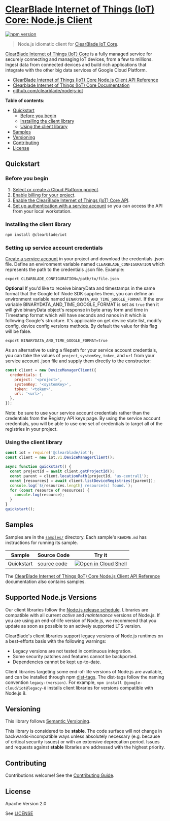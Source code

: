 # [ClearBlade Internet of Things (IoT) Core: Node.js Client](https://github.com/clearblade/nodejs-iot)

[![npm version](https://img.shields.io/npm/v/@clearblade/iot.svg)](https://www.npmjs.org/package/@clearblade/iot)

> Node.js idiomatic client for [ClearBlade IoT Core][product-docs].

[ClearBlade Internet of Things (IoT) Core](https://clearblade.atlassian.net/wiki/spaces/IC/overview?homepageId=2170716228) is a fully managed service for securely connecting and managing IoT devices, from a few to millions. Ingest data from connected devices and build rich applications that integrate with the other big data services of Google Cloud Platform.

- [ClearBlade Internet of Things (IoT) Core Node.js Client API Reference][client-docs]
- [Clearblade Internet of Things (IoT) Core Documentation][product-docs]
- [github.com/clearblade/nodejs-iot](https://github.com/clearblade/nodejs-iot)

**Table of contents:**

- [Quickstart](#quickstart)
  - [Before you begin](#before-you-begin)
  - [Installing the client library](#installing-the-client-library)
  - [Using the client library](#using-the-client-library)
- [Samples](#samples)
- [Versioning](#versioning)
- [Contributing](#contributing)
- [License](#license)

## Quickstart

### Before you begin

1.  [Select or create a Cloud Platform project][projects].
1.  [Enable billing for your project][billing].
1.  [Enable the ClearBlade Internet of Things (IoT) Core API][enable_api].
1.  [Set up authentication with a service account][auth] so you can access the
    API from your local workstation.

### Installing the client library

```bash
npm install @clearblade/iot
```

### Setting up service account credentials

[Create a service account](https://clearblade.atlassian.net/wiki/spaces/IC/pages/2240675843/Add+service+accounts+to+a+project) in your project and download the credentials .json file. Define an environment variable named `CLEARBLADE_CONFIGURATION` which represents the path to the credentials .json file. Example:

```
export CLEARBLADE_CONFIGURATION=/path/to/file.json
```

**Optional** If you'd like to receive binaryData and timestamps in the same format that the Google IoT Node SDK supplies them, you can define an environment variable named `BINARYDATA_AND_TIME_GOOGLE_FORMAT`. If the env variable BINARYDATA_AND_TIME_GOOGLE_FORMAT is set as `true` then it will give binaryData object's response in byte array form and time in Timestamp format which will have seconds and nanos in it which is following Google's structure. It's applicable on get device state list, modify config, device config versions methods. By default the value for this flag will be false.

```
export BINARYDATA_AND_TIME_GOOGLE_FORMAT=true
```

As an alternative to using a filepath for your service account credentials, you can take the values of `project`, `systemKey`, `token`, and `url` from your service account .json file and supply them directly to the constructor:

```javascript
const client = new DeviceManagerClient({
  credentials: {
    project: '<project>',
    systemKey: '<systemKey>',
    token: '<token>',
    url: '<url>',
  },
});
```

Note: be sure to use your service account credentials rather than the credentials from the Registry API keys page. By using the service account credentials, you will be able to use one set of credentials to target all of the registries in your project.

### Using the client library

```javascript
const iot = require('@clearblade/iot');
const client = new iot.v1.DeviceManagerClient();

async function quickstart() {
  const projectId = await client.getProjectId();
  const parent = client.locationPath(projectId, 'us-central1');
  const [resources] = await client.listDeviceRegistries({parent});
  console.log(`${resources.length} resource(s) found.`);
  for (const resource of resources) {
    console.log(resource);
  }
}
quickstart();
```

## Samples

Samples are in the [`samples/`](https://github.com/clearblade/nodejs-iot/tree/main/samples) directory. Each sample's `README.md` has instructions for running its sample.

| Sample     | Source Code                                                                             | Try it                                                                                                                                                                                                     |
| ---------- | --------------------------------------------------------------------------------------- | ---------------------------------------------------------------------------------------------------------------------------------------------------------------------------------------------------------- |
| Quickstart | [source code](https://github.com/clearblade/nodejs-iot/blob/main/samples/quickstart.js) | [![Open in Cloud Shell][shell_img]](https://console.cloud.google.com/cloudshell/open?git_repo=https://github.com/clearblade/nodejs-iot&page=editor&open_in_editor=samples/quickstart.js,samples/README.md) |

The [ClearBlade Internet of Things (IoT) Core Node.js Client API Reference][client-docs] documentation
also contains samples.

## Supported Node.js Versions

Our client libraries follow the [Node.js release schedule](https://nodejs.org/en/about/releases/).
Libraries are compatible with all current _active_ and _maintenance_ versions of
Node.js.
If you are using an end-of-life version of Node.js, we recommend that you update
as soon as possible to an actively supported LTS version.

ClearBlade's client libraries support legacy versions of Node.js runtimes on a
best-efforts basis with the following warnings:

- Legacy versions are not tested in continuous integration.
- Some security patches and features cannot be backported.
- Dependencies cannot be kept up-to-date.

Client libraries targeting some end-of-life versions of Node.js are available, and
can be installed through npm [dist-tags](https://docs.npmjs.com/cli/dist-tag).
The dist-tags follow the naming convention `legacy-(version)`.
For example, `npm install @google-cloud/iot@legacy-8` installs client libraries
for versions compatible with Node.js 8.

## Versioning

This library follows [Semantic Versioning](http://semver.org/).

This library is considered to be **stable**. The code surface will not change in backwards-incompatible ways
unless absolutely necessary (e.g. because of critical security issues) or with
an extensive deprecation period. Issues and requests against **stable** libraries
are addressed with the highest priority.

## Contributing

Contributions welcome! See the [Contributing Guide](https://github.com/clearblade/nodejs-iot/blob/main/CONTRIBUTING.md).

## License

Apache Version 2.0

See [LICENSE](https://github.com/googleapis/nodejs-iot/blob/main/LICENSE)

[client-docs]: https://cloud.google.com/nodejs/docs/reference/iot/latest
[product-docs]: https://clearblade.atlassian.net/wiki/spaces/IC/pages/2200895497/All+concepts
[shell_img]: https://gstatic.com/cloudssh/images/open-btn.png
[projects]: https://console.cloud.google.com/project
[billing]: https://support.google.com/cloud/answer/6293499#enable-billing
[enable_api]: https://clearblade.atlassian.net/wiki/spaces/IC/pages/2230976570/Google+Cloud+Marketplace+Activation
[auth]: https://cloud.google.com/docs/authentication/getting-started
